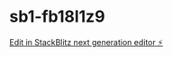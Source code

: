 # sb1-fb18l1z9

[Edit in StackBlitz next generation editor ⚡️](https://stackblitz.com/~/github.com/MANISHKENGUVA/sb1-fb18l1z9)